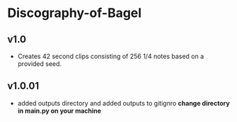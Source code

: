 # Discography-of-Bagel

## v1.0
- Creates 42 second clips consisting of 256 1/4 notes based on a provided seed.

## v1.0.01
- added outputs directory and added outputs to gitignro **change directory in main.py on your machine**